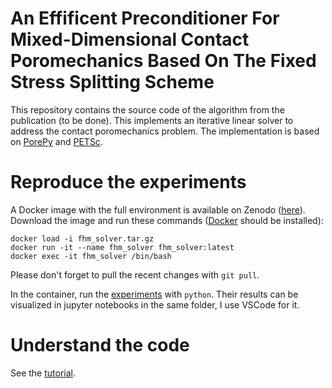# An Effificent Preconditioner For Mixed-Dimensional Contact Poromechanics Based On The Fixed Stress Splitting Scheme

This repository contains the source code of the algorithm from the publication (to be done). This implements an iterative linear solver to address the contact poromechanics problem. The implementation is based on [PorePy](https://github.com/pmgbergen/porepy) and [PETSc](https://petsc.org/).

# Reproduce the experiments

A Docker image with the full environment is available on Zenodo ([here](https://zenodo.org/records/14609885)). Download the image and run these commands ([Docker](https://www.docker.com/) should be installed):
```
docker load -i fhm_solver.tar.gz
docker run -it --name fhm_solver fhm_solver:latest
docker exec -it fhm_solver /bin/bash
```
Please don't forget to pull the recent changes with `git pull`.

In the container, run the [experiments](experiments/) with `python`. Their results can be visualized in jupyter notebooks in the same folder, I use VSCode for it.

# Understand the code

See the [tutorial](tutorial.ipynb).

